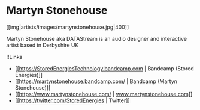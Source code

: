 # Martyn Stonehouse

[[img|artists/images/martynstonehouse.jpg|400]]

Martyn Stonehouse aka DATAStream is an audio designer and interactive artist based in Derbyshire UK

!!Links

* [[https://StoredEnergiesTechnology.bandcamp.com | Bandcamp (Stored Energies)]]
* [[https://martynstonehouse.bandcamp.com/ | Bandcamp (Martyn Stonehouse)]]
* [[https://www.martynstonehouse.com/ | www.martynstonehouse.com]]
* [[https://twitter.com/StoredEnergies | Twitter]]
